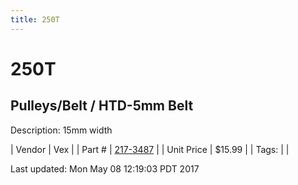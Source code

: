 ```yaml
---
title: 250T
---
```


# 250T
## Pulleys/Belt / HTD-5mm Belt
Description: 	15mm width 

| Vendor | Vex | 
| Part # | [217-3487](http://www.vexrobotics.com/vexpro/motion/belts-and-pulleys/htdbelts15.html) | 
| Unit Price | $15.99 | 
| Tags: |  | 

Last updated: Mon May 08 12:19:03 PDT 2017